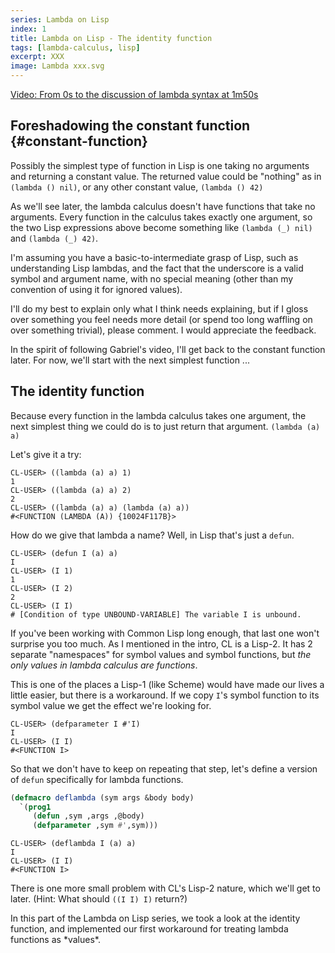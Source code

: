 ```yaml
---
series: Lambda on Lisp
index: 1
title: Lambda on Lisp - The identity function
tags: [lambda-calculus, lisp]
excerpt: XXX
image: Lambda xxx.svg
---
```


[Video: From 0s to the discussion of lambda syntax at 1m50s](https://www.youtube.com/watch?v=3VQ382QG-y4&t=1s)

## Foreshadowing the constant function {#constant-function}

Possibly the simplest type of function in Lisp is one taking no
arguments and returning a constant value.  The returned value could be
"nothing" as in `(lambda () nil)`, or any other constant value,
`(lambda () 42)`

As we'll see later, the lambda calculus doesn't have functions that
take no arguments.  Every function in the calculus takes exactly one
argument, so the two Lisp expressions above become something like
`(lambda (_) nil)` and `(lambda (_) 42)`.

<aside markdown="1">
I'm assuming you have a basic-to-intermediate grasp of Lisp, such as
understanding Lisp lambdas, and the fact that the underscore is a
valid symbol and argument name, with no special meaning (other than my
convention of using it for ignored values).

I'll do my best to explain only what I think needs explaining, but if
I gloss over something you feel needs more detail (or spend too long
waffling on over something trivial), please comment.  I would
appreciate the feedback.
</aside>

In the spirit of following Gabriel's video, I'll get back to the
constant function later.  For now, we'll start with the next simplest
function ...

## The identity function

Because every function in the lambda calculus takes one argument, the
next simplest thing we could do is to just return that argument.
`(lambda (a) a)`

Let's give it a try:

```console?lang=lisp&prompt=>&comments=true
CL-USER> ((lambda (a) a) 1)
1
CL-USER> ((lambda (a) a) 2)
2
CL-USER> ((lambda (a) a) (lambda (a) a))
#<FUNCTION (LAMBDA (A)) {10024F117B}>
```

How do we give that lambda a name? Well, in Lisp that's just a `defun`.

```console?lang=lisp&prompt=>&comments=true
CL-USER> (defun I (a) a)
I
CL-USER> (I 1)
1
CL-USER> (I 2)
2
CL-USER> (I I)
# [Condition of type UNBOUND-VARIABLE] The variable I is unbound.
```

If you've been working with Common Lisp long enough, that last one
won't surprise you too much.  As I mentioned in the intro, CL is a
Lisp-2.  It has 2 separate "namespaces" for symbol values and symbol
functions, but *the only values in lambda calculus are functions*.

This is one of the places a Lisp-1 (like Scheme) would have made our
lives a little easier, but there is a workaround.  If we copy `I`'s
symbol function to its symbol value we get the effect we're looking
for.

```console?lang=lisp&prompt=>&comments=true
CL-USER> (defparameter I #'I)
I
CL-USER> (I I)
#<FUNCTION I>
```

So that we don't have to keep on repeating that step, let's define a
version of `defun` specifically for lambda functions.

```lisp
(defmacro deflambda (sym args &body body)
  `(prog1
     (defun ,sym ,args ,@body)
     (defparameter ,sym #',sym)))
```

```console?lang=lisp&prompt=>&comments=true
CL-USER> (deflambda I (a) a)
I
CL-USER> (I I)
#<FUNCTION I>
```

There is one more small problem with CL's Lisp-2 nature, which we'll
get to later.  (Hint: What should `((I I) I)` return?)

<takeaway>
In this part of the Lambda on Lisp series, we took a look at the
identity function, and implemented our first workaround for treating
lambda functions as *values*.
</takeaway>
